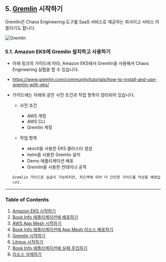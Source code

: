 ## 5. [Gremlin](https://www.gremlin.com) 시작하기

Gremlin은 Chaos Engineering 도구를 SaaS 서비스로 제공하는 회사이고 서비스 이름이기도 합니다.

![Gremlin](https://user-images.githubusercontent.com/6407492/78215124-c2a8bc80-74f1-11ea-8f6e-30d18dfd1107.png)

### 5.1. Amazon EKS에 Gremlin 설치하고 사용하기

* 아래 링크의 가이드에 따라, Amazon EKS에서 Gremlin을 사용해서 Chaos Engineering 실험을 할 수 있습니다.

* https://www.gremlin.com/community/tutorials/how-to-install-and-use-gremlin-with-eks/

* 가이드에는 아래와 같은 사전 조건과 작업 항목이 정리되어 있습니다.
  
    * 사전 조건       
        * AWS 계정
        * AWS CLI
        * Gremlin 계정
        
    * 작업 항목
        * eksctl을 사용한 EKS 클러스터 생성
        * helm을 사용한 Gremlin 설치
        * Demo 애플리케이션 배포
        * Gremlin을 사용한 컨테이너 공격

    `Gremlin 가이드로 실습이 가능하지만, 피드백에 따라 더 간단한 가이드를 작성할 예정입니다.`
    
---
### Table of Contents
1. [Amazon EKS 시작하기](100_amazon_eks.md)
2. [Book Info 애플리케이션에 배포하기](200_bookinfo_app.md)
3. [AWS App Mesh 시작하기](300_aws_app_mesh.md)
4. [Book Info 애플리케이션에 App Mesh 리소스 배포하기](400_app_mesh_deploy.md)
5. [Gremlin 시작하기](500_gremlin.md)
6. [Litmus 시작하기](600_litmus.md)
7. [Book Info 애플리케이션에 실패 주입하기](700_failure_injection.md)
8. [리소스 삭제하기](800_cleanup.md)
